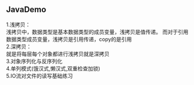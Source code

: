 ## JavaDemo
1.浅拷贝：<br/>
浅拷贝中，数据类型是基本数据类型的成员变量，浅拷贝是值传递。
而对于引用数据类型成员变量，浅拷贝是引用传递，copy的是引用<br/>
2.深拷贝：<br/>
就是将每层每个对象都进行浅拷贝就是深拷贝<br/>
3.对象序列化与反序列化<br/>
4.单列模式(饿汉式,懒汉式,双重检查加锁)<br/>
5.IO流对文件的读写基础练习<br/>